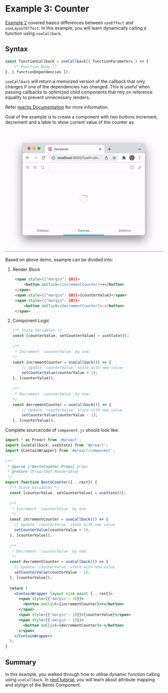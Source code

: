 # Example 3: Counter

[Example 2](./example-2-greetings.md) covered basics differences between `useEffect` and `useLayoutEffect`. In this example, you will learn dynamically calling a function using `useCallback`.

## Syntax

```jsx
const functionCallback = useCallback(( functionParameters ) => {
    /* Function Body */
}, [ functionDependencies ]);
```

`useCallback` will return a memoized version of the callback that only changes if one of the dependencies has changed. This is useful when passing callbacks to optimized child components that rely on reference equality to prevent unnecessary renders.

Refer [reactjs Documentation](https://reactjs.org/docs/hooks-reference.html#usecallback) for more information.

Goal of the example is to create a component with two buttons increment, decrement and a lable to show current value of the counter as:

![Counter Demo](img/Example-3-Counter.gif)

Based on above demo, example can be divided into:

1. Render Block

    ```html
     <span style={{'margin': 10}}>
         <button onClick={incrementCounter}>+</button>
     </span>
     <span style={{'margin': 10}}>{counterValue}</span>
     <span style={{'margin': 10}}>
         <button onClick={decrementCounter}>-</button>
     </span>
    ```

2. Component Logic

    ```jsx
    /** State Variables */
    const [counterValue, setCounterValue] = useState(0);

    /**
     * Increment `counterValue` by one.
    */
    const incrementCounter = useCallback(() => {
        // Update `counterValue` state with new value
        setCounterValue(counterValue + 1);
    }, [counterValue]);

    /**
     * Decrement `counterValue` by one.
    */
    const decrementCounter = useCallback(() => {
        // Update `counterValue` state with new value
        setCounterValue(counterValue - 1);
    }, [counterValue]);
    ```

Complete sourcecode of `component.js` should look like:

```jsx
import * as Preact from '#preact';
import {useCallback, useState} from '#preact';
import {ContainWrapper} from '#preact/component';

/**
 * @param {!BentoCounter.Props} props
 * @return {PreactDef.Renderable}
 */
export function BentoCounter({...rest}) {
  /** State Variables */
  const [counterValue, setCounterValue] = useState(0);

  /**
   * Increment `counterValue` by one.
   */
  const incrementCounter = useCallback(() => {
    // Update `counterValue` state with new value
    setCounterValue(counterValue + 1);
  }, [counterValue]);

  /**
   * Decrement `counterValue` by one.
   */
  const decrementCounter = useCallback(() => {
    // Update `counterValue` state with new value
    setCounterValue(counterValue - 1);
  }, [counterValue]);

  return (
    <ContainWrapper layout size paint {...rest}>
      <span style={{'margin': 10}}>
        <button onClick={incrementCounter}>+</button>
      </span>
      <span style={{'margin': 10}}>{counterValue}</span>
      <span style={{'margin': 10}}>
        <button onClick={decrementCounter}>-</button>
      </span>
    </ContainWrapper>
  );
}
```

## Summary

In this example, you walked through how to utilise dynamic function calling using `useCallback`. In [next tutorial](example-4-currency-converter.md), you will learn about attribute mapping and stylign of the Bento Component.
